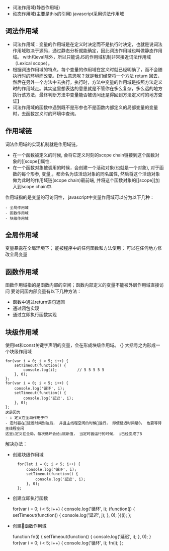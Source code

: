 
- 词法作用域(静态作用域)
- 动态作用域(主要是this的引用)
javascript采用词法作用域

## 词法作用域
- 词法作用域：变量的作用域是在定义时决定而不是执行时决定，也就是说词法作用域取决于源码，通过静态分析就能确定，因此词法作用域也叫做静态作用域。 with和eval除外，所以只能说JS的作用域机制非常接近词法作用域（Lexical scope）。
- 根据词法作用域的特点，每个变量的作用域在定义时就已经明确了，而不会随执行时的环境而改变。【什么意思呢？就是我们经常将一个方法 return 回去，然后在另外一个方法中去执行，执行时，方法中变量的作用域是按照方法定义时的作用域走。其实这里想表达的意思就是不管你在多么复杂，多么远的地方执行该方法，最终判断方法中变量能否被访问还是得回到方法定义时的地方查证】
- 词法作用域的函数中遇到既不是形参也不是函数内部定义的局部变量的变量时，去函数定义时的环境中查询。


## 作用域链

词法作用域的实现机制就是作用域链。

- 在一个函数被定义的时候, 会将它定义时刻的scope chain链接到这个函数对象的[[scope]]属性.
- 在一个函数对象被调用的时候，会创建一个活动对象(也就是一个对象), 对于函数的每个形参, 变量,，都命名为该活动对象的同名属性, 然后将这个活动对象做为此时的作用域链(scope chain)最前端, 并将这个函数对象的[[scope]]加入到scope chain中.

作用域指的是变量的可访问性， javascript中变量作用域可以分为以下几种：

    - 全局作用域
    - 函数作用域
    - 块级作用域
## 全局作用域
变量暴露在全局环境下； 能被程序中的任何函数和方法使用； 可以在任何地方修改全局变量

## 函数作用域
函数作用域指的是函数内部的空间；函数内部定义的变量不能被外层作用域直接访问
要访问函内部变量有以下几种方法：
- 函数中通过return语句返回
- 通过闭包实现
- 通过立即执行函数实现

## 块级作用域
使用let和const关键字声明的变量，会在形成块级作用域。
{} 大括号之内形成一个块级作用域 

    for(var i = 0; i < 5; i++) {
        setTimeout(function() {
            console.log(i);			// 5 5 5 5 5
        }, 0);
    };
    for(var i = 0; i < 5; i++) {
        console.log('循环', i);
        setTimeout(function() {
            console.log('延迟', i);
        }, 0);
    };
    这是因为
    - i 定义在全局作用于中
    - 定时器在延迟时间到达后， 并且主线程空闲的时候运行， 即使延迟时间是0， 也要等待主线程空闲
    这里i定义在全局，每次循环会给i赋新值， 当定时器运行的时候， i已经变成了5

解决办法：
- 创建块级作用域

        for(let i = 0; i < 5; i++) {
            console.log('循环', i);
            setTimeout(function() {
                console.log('延迟', i);
            }, 0);
        };

- 创建立即执行函数

    for(var i = 0; i < 5; i++) {
        console.log('循环', i);
        (function(j) {
            setTimeout(function() {
                console.log('延迟', j);
            }, 0);
        })(i);
    };
- 创建函数作用域

    function fn(i) {
        setTimeout(function() {
            console.log('延迟', i);
        }, 0);
    }
    for(var i = 0; i < 5; i++) {
        console.log('循环', i);
        fn(i);
    };




